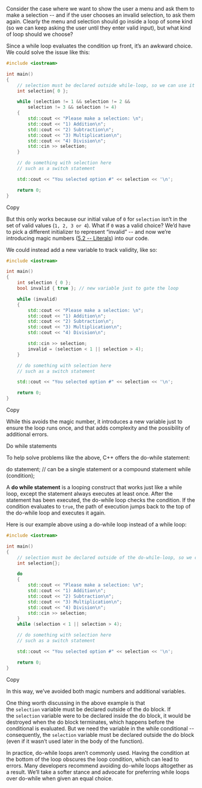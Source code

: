 

Consider the case where we want to show the user a menu and ask them to make a selection -- and if the user chooses an invalid selection, to ask them again. Clearly the menu and selection should go inside a loop of some kind (so we can keep asking the user until they enter valid input), but what kind of loop should we choose?

Since a while loop evaluates the condition up front, it’s an awkward choice. We could solve the issue like this:

```cpp
#include <iostream>

int main()
{
    // selection must be declared outside while-loop, so we can use it later
    int selection{ 0 };

    while (selection != 1 && selection != 2 &&
        selection != 3 && selection != 4)
    {
        std::cout << "Please make a selection: \n";
        std::cout << "1) Addition\n";
        std::cout << "2) Subtraction\n";
        std::cout << "3) Multiplication\n";
        std::cout << "4) Division\n";
        std::cin >> selection;
    }

    // do something with selection here
    // such as a switch statement

    std::cout << "You selected option #" << selection << '\n';

    return 0;
}
```

Copy

But this only works because our initial value of `0` for `selection` isn’t in the set of valid values (`1, 2, 3 or 4`). What if `0` was a valid choice? We’d have to pick a different initializer to represent “invalid” -- and now we’re introducing magic numbers ([5.2 -- Literals](https://www.learncpp.com/cpp-tutorial/literals/)) into our code.

We could instead add a new variable to track validity, like so:

```cpp
#include <iostream>

int main()
{
    int selection { 0 };
    bool invalid { true }; // new variable just to gate the loop

    while (invalid)
    {
        std::cout << "Please make a selection: \n";
        std::cout << "1) Addition\n";
        std::cout << "2) Subtraction\n";
        std::cout << "3) Multiplication\n";
        std::cout << "4) Division\n";

        std::cin >> selection;
        invalid = (selection < 1 || selection > 4);
    }

    // do something with selection here
    // such as a switch statement

    std::cout << "You selected option #" << selection << '\n';

    return 0;
}
```

Copy

While this avoids the magic number, it introduces a new variable just to ensure the loop runs once, and that adds complexity and the possibility of additional errors.


Do while statements

To help solve problems like the above, C++ offers the do-while statement:

do
    statement; // can be a single statement or a compound statement
while (condition);

A **do while statement** is a looping construct that works just like a while loop, except the statement always executes at least once. After the statement has been executed, the do-while loop checks the condition. If the condition evaluates to `true`, the path of execution jumps back to the top of the do-while loop and executes it again.

Here is our example above using a do-while loop instead of a while loop:

```cpp
#include <iostream>

int main()
{
    // selection must be declared outside of the do-while-loop, so we can use it later
    int selection{};

    do
    {
        std::cout << "Please make a selection: \n";
        std::cout << "1) Addition\n";
        std::cout << "2) Subtraction\n";
        std::cout << "3) Multiplication\n";
        std::cout << "4) Division\n";
        std::cin >> selection;
    }
    while (selection < 1 || selection > 4);

    // do something with selection here
    // such as a switch statement

    std::cout << "You selected option #" << selection << '\n';

    return 0;
}
```

Copy

In this way, we’ve avoided both magic numbers and additional variables.

One thing worth discussing in the above example is that the `selection` variable must be declared outside of the do block. If the `selection` variable were to be declared inside the do block, it would be destroyed when the do block terminates, which happens before the conditional is evaluated. But we need the variable in the while conditional -- consequently, the `selection` variable must be declared outside the do block (even if it wasn’t used later in the body of the function).

In practice, do-while loops aren’t commonly used. Having the condition at the bottom of the loop obscures the loop condition, which can lead to errors. Many developers recommend avoiding do-while loops altogether as a result. We’ll take a softer stance and advocate for preferring while loops over do-while when given an equal choice.